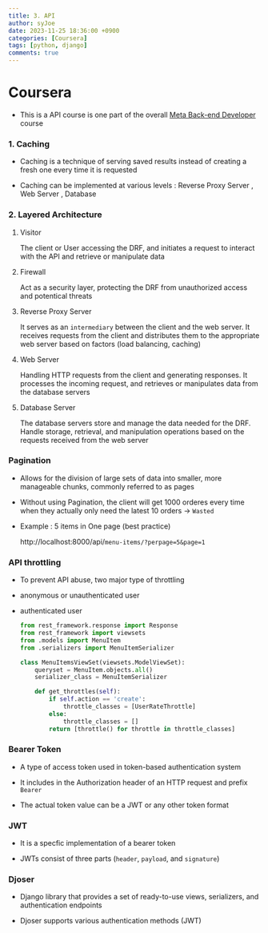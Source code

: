 ```yaml
---
title: 3. API
author: syJoe
date: 2023-11-25 18:36:00 +0900
categories: [Coursera]
tags: [python, django]
comments: true
---
```

# Coursera
- This is a API course is one part of the overall [Meta Back-end Developer](https://www.coursera.org/professional-certificates/meta-back-end-developer) course

### 1. **Caching**

- Caching is a technique of serving saved results instead of creating a fresh one every time it is requested

- Caching can be implemented at various levels : Reverse Proxy Server , Web Server , Database

### 2. **Layered Architecture**

1. Visitor
    
    The client or User accessing the DRF, and initiates a request to interact with the API and retrieve or manipulate data

2. Firewall

    Act as a security layer, protecting the DRF from unauthorized access and potentical threats

3. Reverse Proxy Server

    It serves as an `intermediary` between the client and the web server. It receives requests from the client and distributes them to the appropriate web server based on factors (load balancing, caching)

4. Web Server

    Handling HTTP requests from the client and generating responses. It processes the incoming request, and retrieves or manipulates data from the database servers

5. Database Server

    The database servers store and manage the data needed for the DRF. Handle storage, retrieval, and manipulation operations based on the requests received from the web server

### **Pagination**

- Allows for the division of large sets of data into smaller, more manageable chunks, commonly referred to as pages

- Without using Pagination, the client will get 1000 orderes every time when they actually only need the latest 10 orders → `Wasted`

- Example : 5 items in One page (best practice)

    http://localhost:8000/api/`menu-items/?perpage=5&page=1`

### **API throttling**

- To prevent API abuse, two major type of throttling

- anonymous or unauthenticated user

- authenticated user

    ```python
    from rest_framework.response import Response
    from rest_framework import viewsets 
    from .models import MenuItem 
    from .serializers import MenuItemSerializer

    class MenuItemsViewSet(viewsets.ModelViewSet):
        queryset = MenuItem.objects.all()
        serializer_class = MenuItemSerializer

        def get_throttles(self):
            if self.action == 'create':
                throttle_classes = [UserRateThrottle]
            else:
                throttle_classes = []
            return [throttle() for throttle in throttle_classes]
    ```

### **Bearer Token**

- A type of access token used in token-based authentication system

- It includes in the Authorization header of an HTTP request and prefix `Bearer`

- The actual token value can be a JWT or any other token format

### **JWT**

- It is a specfic implementation of a bearer token

- JWTs consist of three parts (`header`, `payload`, and `signature`)

### **Djoser**

- Django library that provides a set of ready-to-use views, serializers, and authentication endpoints 

- Djoser supports various authentication methods (JWT)
